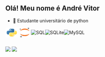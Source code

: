 ## Olá! Meu nome é André Vitor

- 🌱 Estudante universitário de python

<img align="center" alt="Nine-Python" height="30" width="40" src="https://raw.githubusercontent.com/devicons/devicon/master/icons/python/python-original.svg"><img align="center" alt="Nine-Python" height="30" width="40" src="https://raw.githubusercontent.com/devicons/devicon/master/icons/jupyter/jupyter-original.svg"><img align="center" alt="SQL"  height="30" width="40" src="https://cdn.jsdelivr.net/gh/devicons/devicon@latest/icons/sqldeveloper/sqldeveloper-plain.svg"><img align="center" alt="SQLite" height="30" width="40" src="https://cdn.jsdelivr.net/gh/devicons/devicon@latest/icons/sqlite/sqlite-original.svg"><img align="center" alt="MySQL" height="40" width="40" src="https://cdn.jsdelivr.net/gh/devicons/devicon@latest/icons/mysql/mysql-original.svg">


          
##
<div>
  <a href="https://wa.me/559193464530" target="_blank"><img src="https://img.shields.io/badge/WhatsApp-25D366?style=for-the-badge&logo=whatsapp&logoColor=white" target="_blank"></a>
  <a href = "mailto:abbacchio91@gmail.com"><img src="https://img.shields.io/badge/-Gmail-%23333?style=for-the-badge&logo=gmail&logoColor=white" target="_blank"></a>
</div>
